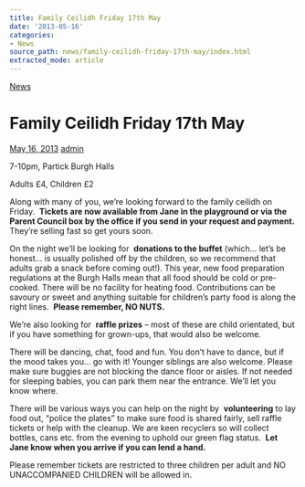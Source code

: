 ```yaml
---
title: Family Ceilidh Friday 17th May
date: '2013-05-16'
categories:
- News
source_path: news/family-ceilidh-friday-17th-may/index.html
extracted_mode: article
---
```

[News](category/news/)

# Family Ceilidh Friday 17th May

[May 16, 2013](news/family-ceilidh-friday-17th-may/) [admin](author/admin/)

7-10pm, Partick Burgh Halls

Adults £4, Children £2

Along with many of you, we’re looking forward to the family ceilidh on Friday.&nbsp; **Tickets are now available from Jane in the playground or via the Parent Council box by the office if you send in your request and payment.** They’re selling fast so get yours soon.

On the night we’ll be looking for&nbsp; **donations to the buffet** (which… let’s be honest… is usually polished off by the children, so we recommend that adults grab a snack before coming out!). This year, new food preparation regulations at the Burgh Halls mean that all food should be cold or pre-cooked. There will be no facility for heating food. Contributions can be savoury or sweet and anything suitable for children’s party food is along the right lines.&nbsp; **Please remember, NO NUTS.**

We’re also looking for&nbsp; **raffle prizes** – most of these are child orientated, but if you have something for grown-ups, that would also be welcome.

There will be dancing, chat, food and fun. You don’t have to dance, but if the mood takes you… go with it! Younger siblings are also welcome. Please make sure buggies are not blocking the dance floor or aisles. If not needed for sleeping babies, you can park them near the entrance. We’ll let you know where.

There will be various ways you can help on the night by&nbsp; **volunteering** to lay food out, “police the plates” to make sure food is shared fairly, sell raffle tickets or help with the cleanup. We are keen recyclers so will collect bottles, cans etc. from the evening to uphold our green flag status.&nbsp; **Let Jane know when you arrive if you can lend a hand.**

Please remember tickets are restricted to three children per adult and NO UNACCOMPANIED CHILDREN will be allowed in.
